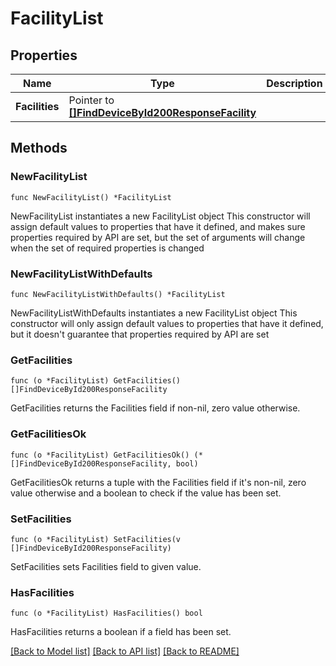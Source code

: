 # FacilityList

## Properties

Name | Type | Description | Notes
------------ | ------------- | ------------- | -------------
**Facilities** | Pointer to [**[]FindDeviceById200ResponseFacility**](FindDeviceById200ResponseFacility.md) |  | [optional] 

## Methods

### NewFacilityList

`func NewFacilityList() *FacilityList`

NewFacilityList instantiates a new FacilityList object
This constructor will assign default values to properties that have it defined,
and makes sure properties required by API are set, but the set of arguments
will change when the set of required properties is changed

### NewFacilityListWithDefaults

`func NewFacilityListWithDefaults() *FacilityList`

NewFacilityListWithDefaults instantiates a new FacilityList object
This constructor will only assign default values to properties that have it defined,
but it doesn't guarantee that properties required by API are set

### GetFacilities

`func (o *FacilityList) GetFacilities() []FindDeviceById200ResponseFacility`

GetFacilities returns the Facilities field if non-nil, zero value otherwise.

### GetFacilitiesOk

`func (o *FacilityList) GetFacilitiesOk() (*[]FindDeviceById200ResponseFacility, bool)`

GetFacilitiesOk returns a tuple with the Facilities field if it's non-nil, zero value otherwise
and a boolean to check if the value has been set.

### SetFacilities

`func (o *FacilityList) SetFacilities(v []FindDeviceById200ResponseFacility)`

SetFacilities sets Facilities field to given value.

### HasFacilities

`func (o *FacilityList) HasFacilities() bool`

HasFacilities returns a boolean if a field has been set.


[[Back to Model list]](../README.md#documentation-for-models) [[Back to API list]](../README.md#documentation-for-api-endpoints) [[Back to README]](../README.md)


